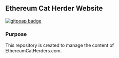 ## Ethereum Cat Herder Website 
[![gitpoap badge](https://public-api.gitpoap.io/v1/repo/ethereum-cat-herders/ech-website-v2/badge)](https://www.gitpoap.io/gh/ethereum-cat-herders/ech-website-v2)

### Purpose
This repository is created to manage the content of EthereumCatHerders.com.
